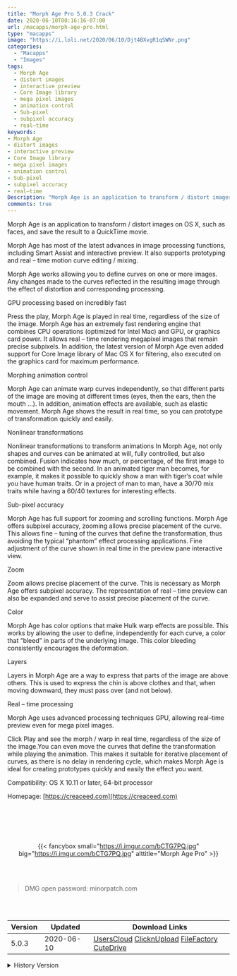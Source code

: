 ```yaml
---
title: "Morph Age Pro 5.0.3 Crack"
date: 2020-06-10T00:16:16-07:00
url: /macapps/morph-age-pro.html
type: "macapps"
image: "https://i.loli.net/2020/06/10/Djt4BXvgR1qSWNr.png"
categories:
  - "Macapps"
  - "Images"
tags:
  - Morph Age
  - distort images
  - interactive preview
  - Core Image library
  - mega pixel images
  - animation control
  - Sub-pixel
  - subpixel accuracy
  - real–time
keywords:
- Morph Age
- distort images
- interactive preview
- Core Image library
- mega pixel images
- animation control
- Sub-pixel
- subpixel accuracy
- real–time
Description: "Morph Age is an application to transform / distort images on OS X, such as faces, and save the result to a QuickTime movie."
comments: true
---
```


Morph Age is an application to transform / distort images on OS X, such as faces, and save the result to a QuickTime movie.

Morph Age has most of the latest advances in image processing functions, including Smart Assist and interactive preview. It also supports prototyping and real – time motion curve editing / mixing.

Morph Age works allowing you to define curves on one or more images. Any changes made to the curves reflected in the resulting image through the effect of distortion and corresponding processing.

GPU processing based on incredibly fast

Press the play, Morph Age is played in real time, regardless of the size of the image. Morph Age has an extremely fast rendering engine that combines CPU operations (optimized for Intel Mac) and GPU, or graphics card power. It allows real – time rendering megapixel images that remain precise subpixels. In addition, the latest version of Morph Age even added support for Core Image library of Mac OS X for filtering, also executed on the graphics card for maximum performance.

Morphing animation control

Morph Age can animate warp curves independently, so that different parts of the image are moving at different times (eyes, then the ears, then the mouth …). In addition, animation effects are available, such as elastic movement. Morph Age shows the result in real time, so you can prototype of transformation quickly and easily.

Nonlinear transformations

Nonlinear transformations to transform animations In Morph Age, not only shapes and curves can be animated at will, fully controlled, but also combined. Fusion indicates how much, or percentage, of the first image to be combined with the second. In an animated tiger man becomes, for example, it makes it possible to quickly show a man with tiger’s coat while you have human traits. Or in a project of man to man, have a 30/70 mix traits while having a 60/40 textures for interesting effects.

Sub-pixel accuracy

Morph Age has full support for zooming and scrolling functions. Morph Age offers subpixel accuracy, zooming allows precise placement of the curve. This allows fine – tuning of the curves that define the transformation, thus avoiding the typical “phantom” effect processing applications. Fine adjustment of the curve shown in real time in the preview pane interactive view.

Zoom

Zoom allows precise placement of the curve. This is necessary as Morph Age offers subpixel accuracy. The representation of real – time preview can also be expanded and serve to assist precise placement of the curve.

Color

Morph Age has color options that make Hulk warp effects are possible. This works by allowing the user to define, independently for each curve, a color that “bleed” in parts of the underlying image. This color bleeding consistently encourages the deformation.

Layers

Layers in Morph Age are a way to express that parts of the image are above others. This is used to express the chin is above clothes and that, when moving downward, they must pass over (and not below).

Real – time processing

Morph Age uses advanced processing techniques GPU, allowing real–time preview even for mega pixel images.

Click Play and see the morph / warp in real time, regardless of the size of the image.You can even move the curves that define the transformation while playing the animation. This makes it suitable for iterative placement of curves, as there is no delay in rendering cycle, which makes Morph Age is ideal for creating prototypes quickly and easily the effect you want.

Compatibility: OS X 10.11 or later, 64-bit processor

Homepage: [https://creaceed.com](https://creaceed.com)

<br/>
<br/>
<script async src="https://pagead2.googlesyndication.com/pagead/js/adsbygoogle.js"></script>
<ins class="adsbygoogle"
     style="display:block; text-align:center;"
     data-ad-layout="in-article"
     data-ad-format="fluid"
     data-ad-client="ca-pub-8746275014476192"
     data-ad-slot="5144997159"></ins>
<script>
     (adsbygoogle = window.adsbygoogle || []).push({});
</script>
<br/>
<br/>


<center>

{{< fancybox small="https://i.imgur.com/bCTG7PQ.jpg" big="https://i.imgur.com/bCTG7PQ.jpg" alttitle="Morph Age Pro" >}}

</center>

<br/>
<br/>


> DMG open password: minorpatch.com

<br/>

<br/>
<div id="history_version" class="history_version">

| Version | Updated | Download Links |
| ---- | ---- | ---- |
| 5.0.3 | 2020-06-10 | [UsersCloud](https://ouo.io/U68NkAu)   [ClicknUpload](https://ouo.io/Nw8OOd)   [FileFactory](https://ouo.io/PXwoqN)   [CuteDrive](https://ouo.io/xE9gHC) |
<details>
<summary>History Version</summary>

| Version | Updated | Download Links |
| ---- | ---- | ---- |
| 5.0.2 | 2020-02-12 | [UsersCloud](https://ouo.io/Nm1ij0)   [ClicknUpload](https://ouo.io/srGKUK)   [Mega](https://ouo.io/CNr5Np)   [CuteDrive](https://ouo.io/8fTQ4P) |
</details>

</div>
